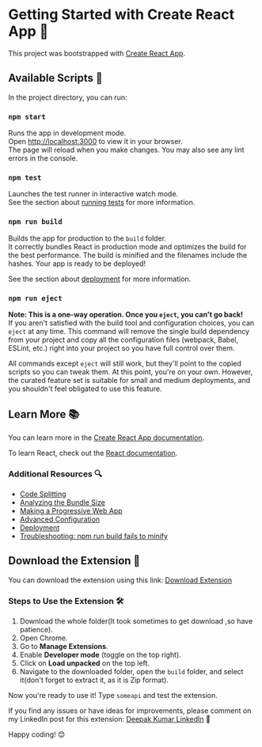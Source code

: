# Getting Started with Create React App 🚀

This project was bootstrapped with [Create React App](https://github.com/facebook/create-react-app).

## Available Scripts 📜

In the project directory, you can run:

### `npm start`

Runs the app in development mode.  
Open [http://localhost:3000](http://localhost:3000) to view it in your browser.  
The page will reload when you make changes. You may also see any lint errors in the console.

### `npm test`

Launches the test runner in interactive watch mode.  
See the section about [running tests](https://facebook.github.io/create-react-app/docs/running-tests) for more information.

### `npm run build`

Builds the app for production to the `build` folder.  
It correctly bundles React in production mode and optimizes the build for the best performance. The build is minified and the filenames include the hashes. Your app is ready to be deployed!

See the section about [deployment](https://facebook.github.io/create-react-app/docs/deployment) for more information.

### `npm run eject`

**Note: This is a one-way operation. Once you `eject`, you can't go back!**  
If you aren't satisfied with the build tool and configuration choices, you can `eject` at any time. This command will remove the single build dependency from your project and copy all the configuration files (webpack, Babel, ESLint, etc.) right into your project so you have full control over them. 

All commands except `eject` will still work, but they'll point to the copied scripts so you can tweak them. At this point, you're on your own. However, the curated feature set is suitable for small and medium deployments, and you shouldn't feel obligated to use this feature.

## Learn More 📚

You can learn more in the [Create React App documentation](https://facebook.github.io/create-react-app/docs/getting-started).

To learn React, check out the [React documentation](https://reactjs.org/).

### Additional Resources 🔍

- [Code Splitting](https://facebook.github.io/create-react-app/docs/code-splitting)
- [Analyzing the Bundle Size](https://facebook.github.io/create-react-app/docs/analyzing-the-bundle-size)
- [Making a Progressive Web App](https://facebook.github.io/create-react-app/docs/making-a-progressive-web-app)
- [Advanced Configuration](https://facebook.github.io/create-react-app/docs/advanced-configuration)
- [Deployment](https://facebook.github.io/create-react-app/docs/deployment)
- [Troubleshooting: npm run build fails to minify](https://facebook.github.io/create-react-app/docs/troubleshooting#npm-run-build-fails-to-minify)

## Download the Extension 🔗

You can download the extension using this link: [Download Extension](https://drive.google.com/drive/folders/1p599GtD3bK9OaN4xifwkUONNNt-O9eL3?usp=sharing)

### Steps to Use the Extension 🛠️

1. Download the whole folder(It took sometimes to get download ,so have patience).
2. Open Chrome.
3. Go to **Manage Extensions**.
4. Enable **Developer mode** (toggle on the top right).
5. Click on **Load unpacked** on the top left.
6. Navigate to the downloaded folder, open the `build` folder, and select it(don't forget to extract it, as it is Zip format).

Now you're ready to use it! Type `someapi` and test the extension. 

If you find any issues or have ideas for improvements, please comment on my LinkedIn post for this extension: [Deepak Kumar LinkedIn](https://www.linkedin.com/in/deepakkumar82/) 💬

Happy coding! 😊

